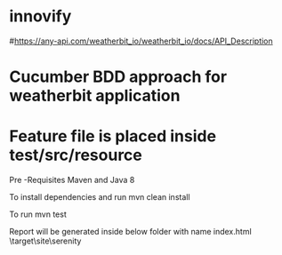 # innovify
#https://any-api.com/weatherbit_io/weatherbit_io/docs/API_Description
# Cucumber BDD approach for weatherbit application
# Feature file is placed inside test/src/resource
Pre -Requisites 
Maven and Java 8

To install dependencies and run
mvn clean install

To run 
mvn test

Report will be generated inside below folder with name index.html 
\target\site\serenity
